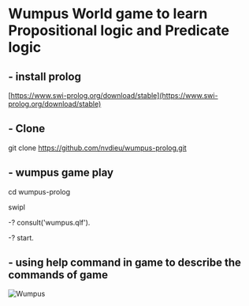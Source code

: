 # Wumpus World game to learn Propositional logic and Predicate logic

## - install prolog
[https://www.swi-prolog.org/download/stable](https://www.swi-prolog.org/download/stable)
## - Clone
git clone https://github.com/nvdieu/wumpus-prolog.git
## - wumpus game play
cd wumpus-prolog

swipl

-? consult('wumpus.qlf').

-? start.

## - using help command in game to describe the commands of game

![Wumpus](wumpus01.png)
